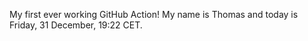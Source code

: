 My first ever working GitHub Action!
My name is Thomas and today is Friday, 31 December, 19:22 CET. 
